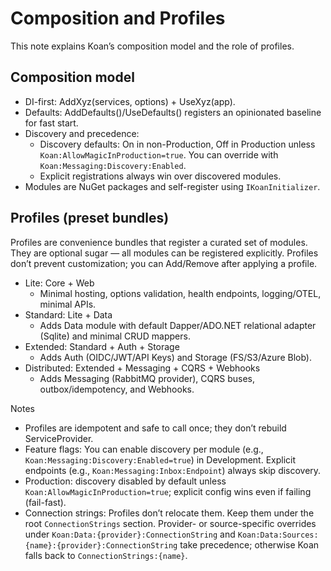 # Composition and Profiles

This note explains Koan’s composition model and the role of profiles.

## Composition model
- DI-first: AddXyz(services, options) + UseXyz(app).
- Defaults: AddDefaults()/UseDefaults() registers an opinionated baseline for fast start.
- Discovery and precedence:
  - Discovery defaults: On in non-Production, Off in Production unless `Koan:AllowMagicInProduction=true`. You can override with `Koan:Messaging:Discovery:Enabled`.
  - Explicit registrations always win over discovered modules.
- Modules are NuGet packages and self-register using `IKoanInitializer`.

## Profiles (preset bundles)
Profiles are convenience bundles that register a curated set of modules. They are optional sugar — all modules can be registered explicitly. Profiles don’t prevent customization; you can Add/Remove after applying a profile.

- Lite: Core + Web
  - Minimal hosting, options validation, health endpoints, logging/OTEL, minimal APIs.
- Standard: Lite + Data
  - Adds Data module with default Dapper/ADO.NET relational adapter (Sqlite) and minimal CRUD mappers.
- Extended: Standard + Auth + Storage
  - Adds Auth (OIDC/JWT/API Keys) and Storage (FS/S3/Azure Blob).
- Distributed: Extended + Messaging + CQRS + Webhooks
  - Adds Messaging (RabbitMQ provider), CQRS buses, outbox/idempotency, and Webhooks.

Notes
- Profiles are idempotent and safe to call once; they don’t rebuild ServiceProvider.
- Feature flags: You can enable discovery per module (e.g., `Koan:Messaging:Discovery:Enabled=true`) in Development. Explicit endpoints (e.g., `Koan:Messaging:Inbox:Endpoint`) always skip discovery.
- Production: discovery disabled by default unless `Koan:AllowMagicInProduction=true`; explicit config wins even if failing (fail-fast).
- Connection strings: Profiles don’t relocate them. Keep them under the root `ConnectionStrings` section. Provider- or source-specific overrides under `Koan:Data:{provider}:ConnectionString` and `Koan:Data:Sources:{name}:{provider}:ConnectionString` take precedence; otherwise Koan falls back to `ConnectionStrings:{name}`.
